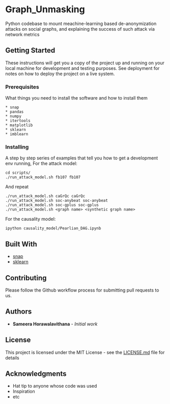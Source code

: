 
# Graph_Unmasking

Python codebase to mount meachine-learning based de-anonymization attacks on social graphs, and explaining the success of such attack via network metrics

## Getting Started

These instructions will get you a copy of the project up and running on your local machine for development and testing purposes. See deployment for notes on how to deploy the project on a live system.

### Prerequisites

What things you need to install the software and how to install them

```
* snap
* pandas
* numpy
* itertools
* matplotlib
* sklearn
* imblearn
```

### Installing

A step by step series of examples that tell you how to get a development env running, For the attack model:


```
cd scripts/
./run_attack_model.sh fb107 fb107
```

And repeat

```
./run_attack_model.sh caGrQc caGrQc
./run_attack_model.sh soc-anybeat soc-anybeat
./run_attack_model.sh soc-gplus soc-gplus
./run_attack_model.sh <graph name> <synthetic graph name>
```


For the causality model:
```
ipython causality_model/Pearlian_DAG.ipynb
```


## Built With

* [snap](https://snap.stanford.edu)
* [sklearn](https://snap.stanford.edu) 

## Contributing

Please follow the Github workflow process for submitting pull requests to us.


## Authors

* **Sameera Horawalavithana** - *Initial work*

## License

This project is licensed under the MIT License - see the [LICENSE.md](LICENSE.md) file for details

## Acknowledgments

* Hat tip to anyone whose code was used
* Inspiration
* etc

